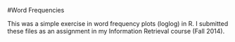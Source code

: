 #Word Frequencies

This was a simple exercise in word frequency plots (loglog) in R. I submitted
these files as an assignment in my Information Retrieval course (Fall 2014).
